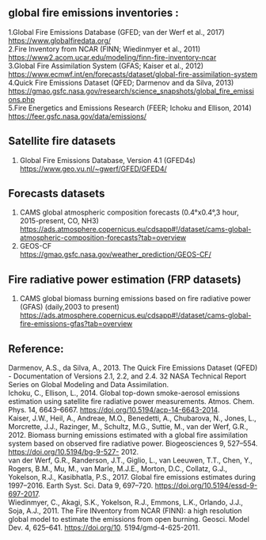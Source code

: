 ## global fire emissions inventories :
1.Global Fire Emissions Database (GFED; van der Werf et al., 2017)  
  <https://www.globalfiredata.org/>  
2.Fire Inventory from NCAR (FINN; Wiedinmyer et al., 2011)   
  <https://www2.acom.ucar.edu/modeling/finn-fire-inventory-ncar>  
3.Global Fire Assimilation System (GFAS; Kaiser et al., 2012)  
  <https://www.ecmwf.int/en/forecasts/dataset/global-fire-assimilation-system>  
4.Quick Fire Emissions Dataset (QFED; Darmenov and da Silva, 2013)  
  <https://gmao.gsfc.nasa.gov/research/science_snapshots/global_fire_emissions.php>  
5.Fire Energetics and Emissions Research (FEER; Ichoku and Ellison, 2014)  
  <https://feer.gsfc.nasa.gov/data/emissions/>  

## Satellite fire datasets
1. Global	Fire	Emissions	Database,	Version	4.1 (GFED4s)  
   <https://www.geo.vu.nl/~gwerf/GFED/GFED4/>  

## Forecasts datasets
1. CAMS global atmospheric composition forecasts (0.4°x0.4°,3 hour, 2015-present, CO, NH3)  
   <https://ads.atmosphere.copernicus.eu/cdsapp#!/dataset/cams-global-atmospheric-composition-forecasts?tab=overview>  
3. GEOS-CF   
   <https://gmao.gsfc.nasa.gov/weather_prediction/GEOS-CF/>   

## Fire radiative power estimation (FRP datasets)
1. CAMS global biomass burning emissions based on fire radiative power (GFAS) (daily,2003 to present)               
  <https://ads.atmosphere.copernicus.eu/cdsapp#!/dataset/cams-global-fire-emissions-gfas?tab=overview>  

## Reference:
Darmenov, A.S., da Silva, A., 2013. The Quick Fire Emissions Dataset (QFED) -
Documentation of Versions 2.1, 2.2, and 2.4. 32 NASA Technical Report Series on
Global Modeling and Data Assimilation.   
Ichoku, C., Ellison, L., 2014. Global top-down smoke-aerosol emissions estimation using
satellite fire radiative power measurements. Atmos. Chem. Phys. 14, 6643–6667.
https://doi.org/10.5194/acp-14-6643-2014.  
Kaiser, J.W., Heil, A., Andreae, M.O., Benedetti, A., Chubarova, N., Jones, L., Morcrette,
J.J., Razinger, M., Schultz, M.G., Suttie, M., van der Werf, G.R., 2012. Biomass
burning emissions estimated with a global fire assimilation system based on observed
fire radiative power. Biogeosciences 9, 527–554. https://doi.org/10.5194/bg-9-527-
2012.  
van der Werf, G.R., Randerson, J.T., Giglio, L., van Leeuwen, T.T., Chen, Y., Rogers, B.M.,
Mu, M., van Marle, M.J.E., Morton, D.C., Collatz, G.J., Yokelson, R.J., Kasibhatla,
P.S., 2017. Global fire emissions estimates during 1997–2016. Earth Syst. Sci. Data 9,
697–720. https://doi.org/10.5194/essd-9-697-2017.    
Wiedinmyer, C., Akagi, S.K., Yokelson, R.J., Emmons, L.K., Orlando, J.J., Soja, A.J., 2011.
The Fire INventory from NCAR (FINN): a high resolution global model to estimate the
emissions from open burning. Geosci. Model Dev. 4, 625–641. https://doi.org/10.
5194/gmd-4-625-2011.  
